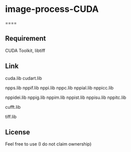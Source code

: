 # image-process-CUDA
====
## Requirement
CUDA Toolkit, libtiff

## Link
cuda.lib cudart.lib 

npps.lib nppif.lib nppi.lib nppc.lib nppial.lib nppicc.lib 

nppidei.lib nppig.lib nppim.lib nppist.lib nppisu.lib nppitc.lib

cufft.lib

tiff.lib

## License
Feel free to use (I do not claim ownership)
